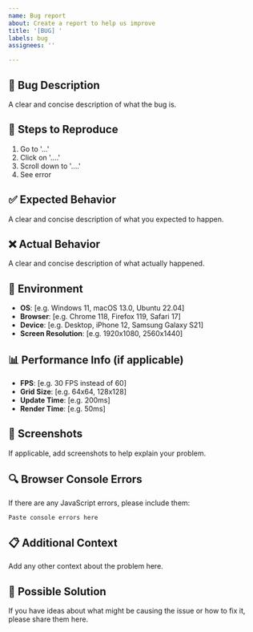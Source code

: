 ```yaml
---
name: Bug report
about: Create a report to help us improve
title: '[BUG] '
labels: bug
assignees: ''

---
```


## 🐛 Bug Description
A clear and concise description of what the bug is.

## 🔄 Steps to Reproduce
1. Go to '...'
2. Click on '....'
3. Scroll down to '....'
4. See error

## ✅ Expected Behavior
A clear and concise description of what you expected to happen.

## ❌ Actual Behavior
A clear and concise description of what actually happened.

## 📱 Environment
- **OS**: [e.g. Windows 11, macOS 13.0, Ubuntu 22.04]
- **Browser**: [e.g. Chrome 118, Firefox 119, Safari 17]
- **Device**: [e.g. Desktop, iPhone 12, Samsung Galaxy S21]
- **Screen Resolution**: [e.g. 1920x1080, 2560x1440]

## 📊 Performance Info (if applicable)
- **FPS**: [e.g. 30 FPS instead of 60]
- **Grid Size**: [e.g. 64x64, 128x128]
- **Update Time**: [e.g. 200ms]
- **Render Time**: [e.g. 50ms]

## 📸 Screenshots
If applicable, add screenshots to help explain your problem.

## 🔍 Browser Console Errors
If there are any JavaScript errors, please include them:
```
Paste console errors here
```

## 📋 Additional Context
Add any other context about the problem here.

## 🔧 Possible Solution
If you have ideas about what might be causing the issue or how to fix it, please share them here.
